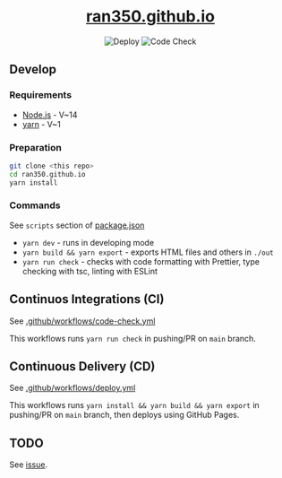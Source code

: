<div align="center">

# [ran350.github.io](https://ran350.github.io/)

![Deploy](https://github.com/Ran350/ran350.github.io/workflows/Deploy/badge.svg)
![Code Check](https://github.com/Ran350/ran350.github.io/workflows/Code%20Check/badge.svg)


</div>

## Develop

### Requirements

- [Node.js](https://nodejs.org/) - V~14
- [yarn](https://yarnpkg.com/) - V~1

### Preparation
```sh
git clone <this repo>
cd ran350.github.io
yarn install
```

### Commands

See `scripts` section of [package.json](./package.json)

- `yarn dev` - runs in developing mode
- `yarn build && yarn export` - exports HTML files and others in `./out`
- `yarn run check` - checks with code formatting with Prettier, type checking with tsc, linting with ESLint

## Continuos Integrations (CI)

See [.github/workflows/code-check.yml](./.github/workflows/code-check.yml)

This workflows runs `yarn run check` in pushing/PR on `main` branch.

## Continuous Delivery (CD)

See [.github/workflows/deploy.yml](./.github/workflows/deploy.yml)

This workflows runs `yarn install && yarn build && yarn export` in pushing/PR on `main` branch, then deploys using GitHub Pages.

## TODO
See [issue](https://github.com/Ran350/ran350.github.io/issues).
